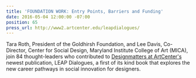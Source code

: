 ```yaml
---
title: 'FOUNDATION WORK: Entry Points, Barriers and Funding'
date: 2016-05-04 12:00:00 -07:00
position: 65
press_url: http://www2.artcenter.edu/leapdialogues/
---
```


Tara Roth, President of the Goldhirsh Foundation, and Lee Davis, Co-Director, Center for Social Design, Maryland Institute College of Art (MICA), join 84 thought-leaders who contributed to <a href="http://www.designmattersatartcenter.org/">Designmatters at ArtCenter's</a> newest publication, LEAP Dialogues, a first of its kind book that explores the new career pathways in social innovation for designers.
